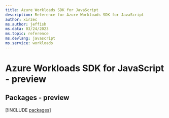 ```yaml
---
title: Azure Workloads SDK for JavaScript
description: Reference for Azure Workloads SDK for JavaScript
author: xirzec
ms.author: jeffish
ms.data: 03/24/2023
ms.topic: reference
ms.devlang: javascript
ms.service: workloads
---
```

# Azure Workloads SDK for JavaScript - preview
## Packages - preview
[!INCLUDE [packages](workloads-index.md)]